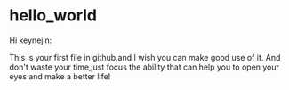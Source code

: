 # hello_world

Hi keynejin:

This is your first file in github,and I wish you can make good use of it. And don't waste your time,just focus the ability that can help you to open your eyes and make a better life!

